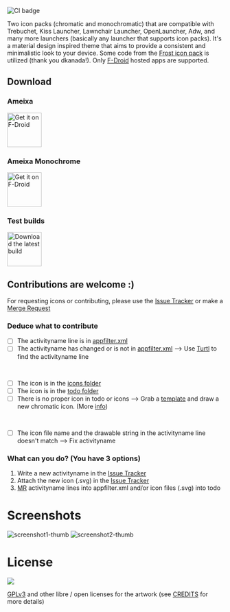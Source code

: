 ![CI badge](https://gitlab.com/xphnx/ameixa/badges/master/build.svg)

Two icon packs (chromatic and monochromatic) that are compatible with Trebuchet, Kiss Launcher, Lawnchair Launcher, OpenLauncher, Adw, and many more launchers (basically any launcher that supports icon packs).
It's a material design inspired theme that aims to provide a consistent and minimalistic look to your device.
Some code from the [Frost icon pack](https://github.com/dkanada/frost) is utilized (thank you dkanada!).
Only [F-Droid](https://f-droid.org/) hosted apps are supported.


## Download

### Ameixa
<a href="https://f-droid.org/packages/org.xphnx.ameixa">
    <img src="https://f-droid.org/badge/get-it-on.png"
    alt="Get it on F-Droid" height="80">
</a>

### Ameixa Monochrome
<a href="https://f-droid.org/packages/org.xphnx.ameixamonochrome">
    <img src="https://f-droid.org/badge/get-it-on.png"
    alt="Get it on F-Droid" height="80">
</a>

### Test builds
<a href="https://gitlab.com/xphnx/ameixa/-/jobs/artifacts/master/download?job=build">
    <img src="https://hike.in/images/hike5.0/apk.png"
    alt="Download the latest build" height="80">
</a>


## Contributions are welcome :)

For requesting icons or contributing, please use the [Issue Tracker](https://gitlab.com/xphnx/ameixa/issues) or make a [Merge Request](https://gitlab.com/xphnx/ameixa/merge_requests)


### Deduce what to contribute

* [ ] The activityname line is in [appfilter.xml](https://gitlab.com/xphnx/ameixa/blob/master/app/src/main/res/xml/appfilter.xml)
* [ ] The activityname has changed or is not in [appfilter.xml](https://gitlab.com/xphnx/ameixa/blob/master/app/src/main/res/xml/appfilter.xml) --> Use [Turtl](https://f-droid.org/packages/org.xphnx.iconsubmit) to find the activityname line

</br>

* [ ] The icon is in the [icons folder](https://gitlab.com/xphnx/ameixa/tree/master/icons)
* [ ] The icon is in the [todo folder](https://gitlab.com/xphnx/ameixa/tree/master/todo/wip)
* [ ] There is no proper icon in todo or icons --> Grab a [template](https://gitlab.com/xphnx/ameixa/tree/master/templates) and draw a new chromatic icon. (More [info](https://gitlab.com/xphnx/twelf_cm12_theme/wikis/home))

</br>

* [ ] The icon file name and the drawable string in the activityname line doesn't match --> Fix activityname


### What can you do? (You have 3 options)

1. Write a new activityname in the [Issue Tracker](https://gitlab.com/xphnx/ameixa/issues)
2. Attach the new icon (.svg) in the [Issue Tracker](https://gitlab.com/xphnx/ameixa/issues)
3. [MR](https://gitlab.com/xphnx/ameixa/merge_requests) activityname lines into appfilter.xml and/or icon files (.svg) into todo

# Screenshots

![screenshot1-thumb](/uploads/c1b689614b683cff658c3d8245ef6cea/screenshot1-thumb.jpg)
![screenshot2-thumb](/uploads/833855214502447743662f1e010db19e/screenshot2-thumb.jpg)


<!--
<img src="https://gitlab.com/xphnx/twelf_cm12_theme/uploads/97c6faf3cad4619e8079327a5e3d3ac4/Screenshot_2015-05-23-07-53-03.png" alt="with a dark background" width="300" />
<img src="https://gitlab.com/xphnx/ameixa/uploads/6a11ca228921b18225e700f6d37fcbe8/photo5463050469409663049.jpg" alt="with a dark background" width="300" />

<img src="https://gitlab.com/xphnx/twelf_cm12_theme/uploads/b0ef81d60e8f4470e41cfec54c4a85b0/Screenshot_2015-05-23-21-03-30.png" alt="into apex launcher" width="300" />

<img src="https://gitlab.com/xphnx/twelf_cm12_theme/uploads/081953c26fe1f8d30276f1d16bb0f672/Screenshot_2015-05-22-10-51-04.png" alt="light background" width="300" />
<img src="https://gitlab.com/xphnx/twelf_cm12_theme/uploads/cec2077cb5bb09008b98d7c8681af67c/Screenshot_2015-05-22-23-47-06.png" alt="apps settings" width="300" />

<img src="https://gitlab.com/xphnx/twelf_cm12_theme/uploads/27787db387074995a36f18c262f4abba/Screenshot_2015-06-09-22-21-20.png" alt="share feneec" width="300" />
<img src="https://gitlab.com/xphnx/twelf_cm12_theme/uploads/a49b1be4708a70c2e3c554342ba21edb/Screenshot_2015-05-22-23-55-18.png" alt="inside afw++" width="300" />
-->


# License

<img src="https://gnu.org/graphics/gplv3-127x51.png" />

[GPLv3](https://www.gnu.org/licenses/gpl-3.0.html) and other libre / open licenses for the artwork (see [CREDITS](https://gitlab.com/xphnx/ameixa/blob/master/CREDITS.md) for more details)
